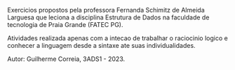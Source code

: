 Exercicios propostos pela professora Fernanda Schimitz de Almeida Larguesa que leciona a disciplina Estrutura de Dados na faculdade de tecnologia de Praia Grande (FATEC PG).

Atividades realizada apenas com a intecao de trabalhar o raciocinio logico e conhecer a linguagem desde a sintaxe ate suas individualidades.

Autor: Guilherme Correia, 3ADS1 - 2023.